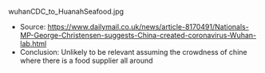 wuhanCDC_to_HuanahSeafood.jpg
- Source: https://www.dailymail.co.uk/news/article-8170491/Nationals-MP-George-Christensen-suggests-China-created-coronavirus-Wuhan-lab.html
- Conclusion: Unlikely to be relevant assuming the crowdness of chine where there is a food supplier all around